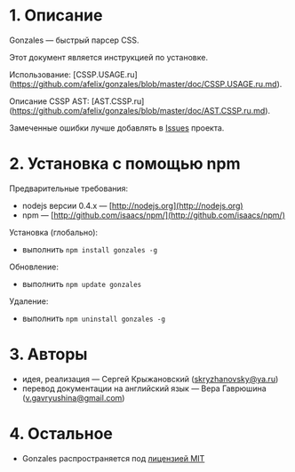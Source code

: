 # 1. Описание

Gonzales — быстрый парсер CSS.

Этот документ является инструкцией по установке.

Использование: [CSSP.USAGE.ru] (https://github.com/afelix/gonzales/blob/master/doc/CSSP.USAGE.ru.md).

Описание CSSP AST: [AST.CSSP.ru] (https://github.com/afelix/gonzales/blob/master/doc/AST.CSSP.ru.md).

Замеченные ошибки лучше добавлять в [Issues](https://github.com/css/gonzales/issues) проекта.

# 2. Установка с помощью npm

Предварительные требования:

* nodejs версии 0.4.x&nbsp;— [http://nodejs.org](http://nodejs.org)
* npm&nbsp;— [http://github.com/isaacs/npm/](http://github.com/isaacs/npm/)

Установка (глобально):

* выполнить `npm install gonzales -g`

Обновление:

* выполнить `npm update gonzales`

Удаление:

* выполнить `npm uninstall gonzales -g`

# 3. Авторы

* идея, реализация — Сергей Крыжановский (<skryzhanovsky@ya.ru>)
* перевод документации на английский язык — Вера Гаврюшина (<v.gavryushina@gmail.com>)

# 4. Остальное

* Gonzales распространяется под [лицензией MIT](https://github.com/css/gonzales/blob/master/MIT-LICENSE.txt)

